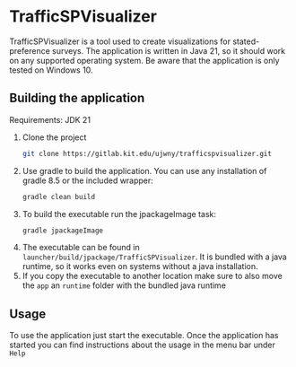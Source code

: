 # TrafficSPVisualizer
TrafficSPVisualizer is a tool used to create visualizations for stated-preference surveys.
The application is written in Java 21, so it should work on any supported operating system. 
Be aware that the application is only tested on Windows 10.

## Building the application
Requirements: JDK 21
1. Clone the project
   ```bash
   git clone https://gitlab.kit.edu/ujwny/trafficspvisualizer.git
   ```
2. Use gradle to build the application. You can use any installation of gradle 8.5 or the included wrapper:
    ```bash
    gradle clean build
    ```
3. To build the executable run the jpackageImage task:
    ```bash
   gradle jpackageImage
    ```
4. The executable can be found in `launcher/build/jpackage/TrafficSPVisualizer`. It is bundled with a java runtime, so
   it works even on systems without a java installation.
5. If you copy the executable to another location make sure to also move the `app` an `runtime` folder with the bundled
java runtime

## Usage
To use the application just start the executable. Once the application has started you can find instructions about the
usage in the menu bar under `Help`